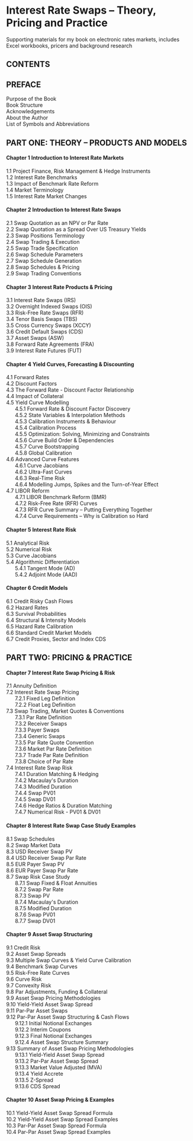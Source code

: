 # Interest Rate Swaps – Theory, Pricing and Practice
Supporting materials for my book on electronic rates markets, includes Excel workbooks, pricers and background research
  
## CONTENTS
  
## PREFACE
Purpose of the Book  
Book Structure  
Acknowledgements  
About the Author  
List of Symbols and Abbreviations  
  
## PART ONE: THEORY – PRODUCTS AND MODELS
  
#### Chapter 1 Introduction to Interest Rate Markets 
1.1 Project Finance, Risk Management & Hedge Instruments   
1.2 Interest Rate Benchmarks   
1.3 Impact of Benchmark Rate Reform  
1.4 Market Terminology  
1.5 Interest Rate Market Changes  
#### Chapter 2 Introduction to Interest Rate Swaps
2.1 Swap Quotation as an NPV or Par Rate  
2.2 Swap Quotation as a Spread Over US Treasury Yields  
2.3 Swap Positions Terminology  
2.4 Swap Trading & Execution  
2.5 Swap Trade Specification  
2.6 Swap Schedule Parameters  
2.7 Swap Schedule Generation  
2.8 Swap Schedules & Pricing  
2.9 Swap Trading Conventions  
#### Chapter 3 Interest Rate Products & Pricing   
3.1 Interest Rate Swaps (IRS)  
3.2 Overnight Indexed Swaps (OIS)  
3.3 Risk-Free Rate Swaps (RFR)  
3.4 Tenor Basis Swaps (TBS)  
3.5 Cross Currency Swaps (XCCY)  
3.6 Credit Default Swaps (CDS)  
3.7 Asset Swaps (ASW)  
3.8 Forward Rate Agreements (FRA)  
3.9 Interest Rate Futures (FUT)  
#### Chapter 4 Yield Curves, Forecasting & Discounting  
4.1 Forward Rates  
4.2 Discount Factors  
4.3 The Forward Rate - Discount Factor Relationship  
4.4 Impact of Collateral  
4.5 Yield Curve Modelling  
&nbsp;&nbsp;&nbsp;&nbsp;&nbsp; 4.5.1 Forward Rate & Discount Factor Discovery  
&nbsp;&nbsp;&nbsp;&nbsp;&nbsp; 4.5.2 State Variables & Interpolation Methods  
&nbsp;&nbsp;&nbsp;&nbsp;&nbsp; 4.5.3 Calibration Instruments & Behaviour  
&nbsp;&nbsp;&nbsp;&nbsp;&nbsp; 4.5.4 Calibration Process  
&nbsp;&nbsp;&nbsp;&nbsp;&nbsp; 4.5.5 Optimization: Solving, Minimizing and Constraints  
&nbsp;&nbsp;&nbsp;&nbsp;&nbsp; 4.5.6 Curve Build Order & Dependencies  
&nbsp;&nbsp;&nbsp;&nbsp;&nbsp; 4.5.7 Curve Bootstrapping  
&nbsp;&nbsp;&nbsp;&nbsp;&nbsp; 4.5.8 Global Calibration  
4.6 Advanced Curve Features  
&nbsp;&nbsp;&nbsp;&nbsp;&nbsp; 4.6.1 Curve Jacobians  
&nbsp;&nbsp;&nbsp;&nbsp;&nbsp; 4.6.2 Ultra-Fast Curves  
&nbsp;&nbsp;&nbsp;&nbsp;&nbsp; 4.6.3 Real-Time Risk  
&nbsp;&nbsp;&nbsp;&nbsp;&nbsp; 4.6.4 Modelling Jumps, Spikes and the Turn-of-Year Effect  
4.7 LIBOR Reform  
&nbsp;&nbsp;&nbsp;&nbsp;&nbsp; 4.7.1 LIBOR Benchmark Reform (BMR)  
&nbsp;&nbsp;&nbsp;&nbsp;&nbsp; 4.7.2 Risk-Free Rate (RFR) Curves  
&nbsp;&nbsp;&nbsp;&nbsp;&nbsp; 4.7.3 RFR Curve Summary – Putting Everything Together  
&nbsp;&nbsp;&nbsp;&nbsp;&nbsp; 4.7.4 Curve Requirements – Why is Calibration so Hard  
  
#### Chapter 5 Interest Rate Risk  
5.1 Analytical Risk  
5.2 Numerical Risk  
5.3 Curve Jacobians  
5.4 Algorithmic Differentiation  
&nbsp;&nbsp;&nbsp;&nbsp;&nbsp; 5.4.1 Tangent Mode (AD)  
&nbsp;&nbsp;&nbsp;&nbsp;&nbsp; 5.4.2 Adjoint Mode (AAD)  
  
#### Chapter 6 Credit Models  
6.1 Credit Risky Cash Flows  
6.2 Hazard Rates  
6.3 Survival Probabilities  
6.4 Structural & Intensity Models  
6.5 Hazard Rate Calibration  
6.6 Standard Credit Market Models  
6.7 Credit Proxies, Sector and Index CDS  
  
## PART TWO: PRICING & PRACTICE  
  
#### Chapter 7 Interest Rate Swap Pricing & Risk  
7.1 Annuity Definition   
7.2 Interest Rate Swap Pricing  
&nbsp;&nbsp;&nbsp;&nbsp;&nbsp; 7.2.1 Fixed Leg Definition  
&nbsp;&nbsp;&nbsp;&nbsp;&nbsp; 7.2.2 Float Leg Definition   
7.3 Swap Trading, Market Quotes & Conventions  
&nbsp;&nbsp;&nbsp;&nbsp;&nbsp; 7.3.1 Par Rate Definition  
&nbsp;&nbsp;&nbsp;&nbsp;&nbsp; 7.3.2 Receiver Swaps  
&nbsp;&nbsp;&nbsp;&nbsp;&nbsp; 7.3.3 Payer Swaps  
&nbsp;&nbsp;&nbsp;&nbsp;&nbsp; 7.3.4 Generic Swaps  
&nbsp;&nbsp;&nbsp;&nbsp;&nbsp; 7.3.5 Par Rate Quote Convention  
&nbsp;&nbsp;&nbsp;&nbsp;&nbsp; 7.3.6 Market Par Rate Definition  
&nbsp;&nbsp;&nbsp;&nbsp;&nbsp; 7.3.7 Trade Par Rate Definition  
&nbsp;&nbsp;&nbsp;&nbsp;&nbsp; 7.3.8 Choice of Par Rate  
7.4 Interest Rate Swap Risk  
&nbsp;&nbsp;&nbsp;&nbsp;&nbsp; 7.4.1 Duration Matching & Hedging  
&nbsp;&nbsp;&nbsp;&nbsp;&nbsp; 7.4.2 Macaulay's Duration  
&nbsp;&nbsp;&nbsp;&nbsp;&nbsp; 7.4.3 Modified Duration  
&nbsp;&nbsp;&nbsp;&nbsp;&nbsp; 7.4.4 Swap PV01  
&nbsp;&nbsp;&nbsp;&nbsp;&nbsp; 7.4.5 Swap DV01  
&nbsp;&nbsp;&nbsp;&nbsp;&nbsp; 7.4.6 Hedge Ratios & Duration Matching  
&nbsp;&nbsp;&nbsp;&nbsp;&nbsp; 7.4.7 Numerical Risk - PV01 & DV01  
#### Chapter 8 Interest Rate Swap Case Study Examples  
8.1 Swap Schedules  
8.2 Swap Market Data  
8.3 USD Receiver Swap PV  
8.4 USD Receiver Swap Par Rate  
8.5 EUR Payer Swap PV  
8.6 EUR Payer Swap Par Rate  
8.7 Swap Risk Case Study  
&nbsp;&nbsp;&nbsp;&nbsp;&nbsp; 8.7.1 Swap Fixed & Float Annuities  
&nbsp;&nbsp;&nbsp;&nbsp;&nbsp; 8.7.2 Swap Par Rate  
&nbsp;&nbsp;&nbsp;&nbsp;&nbsp; 8.7.3 Swap PV  
&nbsp;&nbsp;&nbsp;&nbsp;&nbsp; 8.7.4 Macaulay's Duration  
&nbsp;&nbsp;&nbsp;&nbsp;&nbsp; 8.7.5 Modified Duration  
&nbsp;&nbsp;&nbsp;&nbsp;&nbsp; 8.7.6 Swap PV01  
&nbsp;&nbsp;&nbsp;&nbsp;&nbsp; 8.7.7 Swap DV01  
#### Chapter 9 Asset Swap Structuring  
9.1 Credit Risk  
9.2		Asset Swap Spreads  
9.3		Multiple Swap Curves & Yield Curve Calibration  
9.4		Benchmark Swap Curves  
9.5		Risk-Free Rate Curves  
9.6		Curve Risk  
9.7		Convexity Risk  
9.8		Par Adjustments, Funding & Collateral  
9.9		Asset Swap Pricing Methodologies  
9.10	Yield-Yield Asset Swap Spread  
9.11	Par-Par Asset Swaps  
9.12	Par-Par Asset Swap Structuring & Cash Flows  
&nbsp;&nbsp;&nbsp;&nbsp;&nbsp; 9.12.1	Initial Notional Exchanges  
&nbsp;&nbsp;&nbsp;&nbsp;&nbsp; 9.12.2	Interim Coupons  
&nbsp;&nbsp;&nbsp;&nbsp;&nbsp; 9.12.3	Final Notional Exchanges  
&nbsp;&nbsp;&nbsp;&nbsp;&nbsp; 9.12.4	Asset Swap Structure Summary  
9.13	Summary of Asset Swap Pricing Methodologies  
&nbsp;&nbsp;&nbsp;&nbsp;&nbsp; 9.13.1	Yield-Yield Asset Swap Spread  
&nbsp;&nbsp;&nbsp;&nbsp;&nbsp; 9.13.2	Par-Par Asset Swap Spread  
&nbsp;&nbsp;&nbsp;&nbsp;&nbsp; 9.13.3	Market Value Adjusted (MVA)  
&nbsp;&nbsp;&nbsp;&nbsp;&nbsp; 9.13.4	Yield Accrete  
&nbsp;&nbsp;&nbsp;&nbsp;&nbsp; 9.13.5	Z-Spread  
&nbsp;&nbsp;&nbsp;&nbsp;&nbsp; 9.13.6	CDS Spread  
#### Chapter 10 Asset Swap Pricing & Examples 
10.1 Yield-Yield Asset Swap Spread Formula  
10.2 Yield-Yield Asset Swap Spread Examples  
10.3 Par-Par Asset Swap Spread Formula  
10.4 Par-Par Asset Swap Spread Examples  
